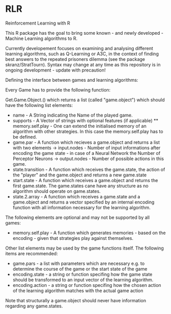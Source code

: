 # RLR
Reinforcement Learning with R

This R package has the goal to bring some known - and newly developed - Machine Learning algorithms to R. 

Currently developement focuses on examining and analysing different learning algorithms, such as Q-Learning or A3C, in the context of finding best answers to the repeated prisoners dilemma (see the package skranz/StratTourn). Syntax may change at any time as this repository is in ongoing development - update with precaution!

Defining the interface between games and learning algorithms:

Every Game has to provide the following function:

Get.Game.Object.<GameName>(<potential parameters>) which returns a list (called "game.object") which should have the following list elements:

  * name - A String indicating the Name of the played game.
  * supports - A Vector of strings with optional features (if applicable)
    ** memory.self.play - One can extend the initialised memory of an algorithm with other strategies. In this case the memory.self.play has to be defined.
  * game.par - A function which recieves a game.object and returns a list with two elements
    -> input.nodes - Number of input informations after encoding the game state - in case of a Neural Network the Number of Perceptor Neurons
    -> output.nodes - Number of possible actions in this game.
  * state.transition - A function which receives the game.state, the action of the "player" and the game.object and returns a new game.state
  * start.state - A function which receives a game.object and returns the first game.state. The game.states cane have any structure as no algorithm should operate on game.states.
  * state.2.array - A function which receives a game.state and a game.object and returns a vector specified by an internal encoding function with all information necessary for the learning algorithm.
  
The following elements are optional and may not be supported by all games:
  * memory.self.play - A function which generates memories - based on the encoding - given that strategies play against themselves. 
  
Other list elements may be used by the game functions itself. The following items are recommended:

  * game.pars - a list with parameters which are necessary e.g. to determine the course of the game or the start state of the game
  * encoding.state - a string or function specifing how the game state should be transformed to an input vector of the learning algorithm.
  * encoding.action - a string or function specifing how the chosen action of the learning algorithm matches with the actual game action
  
 Note that structurally a game.object should never have information regarding any game.states.
